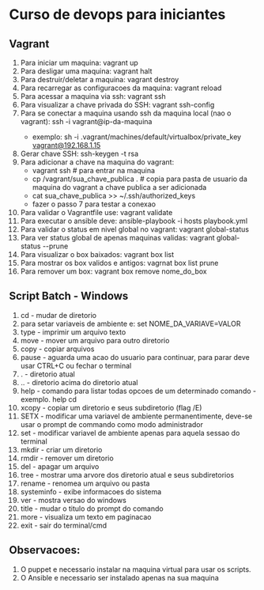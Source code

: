 # Curso de devops para iniciantes

## Vagrant
	
1. Para iniciar um maquina: vagrant up
2. Para desligar uma maquina: vagrant halt
3. Para destruir/deletar a maquina: vagrant destroy
4. Para recarregar as configuracoes da maquina: vagrant reload
5. Para acessar a maquina via ssh: vagrant ssh
6. Para visualizar a chave privada do SSH: vagrant ssh-config
7. Para se conectar a maquina usando ssh da maquina local (nao o vagrant): ssh -i <caminho da chave privada> vagrant@ip-da-maquina
	* exemplo: sh -i .vagrant/machines/default/virtualbox/private_key vagrant@192.168.1.15
8. Gerar chave SSH: ssh-keygen -t rsa
9. Para adicionar a chave na maquina do vagrant:
	- vagrant ssh # para entrar na maquina
	- cp /vagrant/sua_chave_publica . # copia para  pasta de usuario da maquina do vagrant a chave publica a ser adicionada
	- cat sua_chave_publica >> ~/.ssh/authorized_keys
	- fazer o passo 7 para testar a conexao
10. Para validar o Vagrantfile use: vagrant validate
11. Para executar o ansible deve: ansible-playbook -i hosts playbook.yml
12. Para validar o status em nivel global no vagrant: vagrant global-status 
13. Para ver status global de apenas maquinas validas: vagrant global-status --prune
14. Para visualizar o box baixados: vagrant box list
15. Para mostrar os box validos e antigos: vagrnat box list prune
16. Para remover um box: vagrant box remove nome_do_box

## Script Batch - Windows

1. cd - mudar de diretorio
2. para setar variaveis de ambiente e: set NOME_DA_VARIAVE=VALOR
3. type - imprimir um arquivo texto
4. move - mover um arquivo para outro diretorio
5. copy - copiar arquivos
6. pause - aguarda uma acao do usuario para continuar, para parar deve usar CTRL+C ou fechar o terminal
7. . - diretorio atual
8. .. - diretorio acima do diretorio atual
9. help - comando para listar todas opcoes de um determinado comando - exemplo. help cd 
10. xcopy - copiar um diretorio e seus subdiretorio (flag /E)
11. SETX - modificar uma variavel de ambiente permanentimente, deve-se usar o prompt de commando como modo administrador
12. set - modificar variavel de ambiente apenas para aquela sessao do terminal
13. mkdir - criar um diretorio
14. rmdir - remover um diretorio
15. del - apagar um arquivo
16. tree - mostrar uma arvore dos diretorio atual e seus subdiretorios
17. rename - renomea um arquivo ou pasta
18. systeminfo - exibe informacoes do sistema
19. ver - mostra versao do windows
20. title - mudar o titulo do prompt do comando
21. more - visualiza um texto em paginacao
22. exit - sair do terminal/cmd

## Observacoes:

1. O puppet e necessario instalar na maquina virtual para usar os scripts.
2. O Ansible e necessario ser instalado apenas na sua maquina




